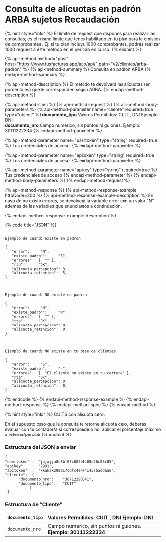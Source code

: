 # Consulta de alícuotas en padrón ARBA sujetos Recaudación

{% hint style="info" %}
El límite de request que dispones para realizar las consultas, es el mismo limite que tenés habilitado en tu plan para la emisión de comprobantes . Ej: si tu plan incluye 1000 comprobantes, podrás realizar 1000 request a éste método en el período en curso. 
{% endhint %}

{% api-method method="post" host="https://www.tusfacturas.app/app/api/" path="v2/clientes/arba-padron" %}
{% api-method-summary %}
Consulta en padrón ARBA
{% endapi-method-summary %}

{% api-method-description %}
El método te devolverá las alícuotas \(en porcentajes\) que le corresponden según ARBA.
{% endapi-method-description %}

{% api-method-spec %}
{% api-method-request %}
{% api-method-body-parameters %}
{% api-method-parameter name="cliente" required=true type="object" %}
**documento\_tipo**    Valores Permitidos: CUIT , DNI Ejemplo: DNI   
**documento\_nro**    Campo numérico, sin puntos ni guiones. Ejemplo: 30111222334
{% endapi-method-parameter %}

{% api-method-parameter name="usertoken" type="string" required=true %}
Tus credenciales de acceso.
{% endapi-method-parameter %}

{% api-method-parameter name="apitoken" type="string" required=true %}
Tus credenciales de acceso.
{% endapi-method-parameter %}

{% api-method-parameter name="apikey" type="string" required=true %}
Tus credenciales de acceso
{% endapi-method-parameter %}
{% endapi-method-body-parameters %}
{% endapi-method-request %}

{% api-method-response %}
{% api-method-response-example httpCode=200 %}
{% api-method-response-example-description %}
En caso de no existir errores, se devolverá la variable error con un valor "N" ademas de las variables que enunciamos a continuación.  
  
{% endapi-method-response-example-description %}

{% code title="JSON" %}
```

Ejemplo de cuando existe en padron 
​
{
   "error":     "N",
   "existe_padron":     "S",
   "errores":  [  "" ],
   "rta":      "OK",
   "alicuota_percepcion": 3,
   "alicuota_retencion":  5,
}
​
​
​
Ejemplo de cuando NO existe en padron 
​
{
   "error":     "N",
   "existe_padron":     "N",
   "errores":  [  "" ],
   "rta":      "OK",
   "alicuota_percepcion": 0,
   "alicuota_retencion":  0,
}
​
​
​
Ejemplo de cuando NO existe en tu base de clientes
​
{
   "error":     "S",
   "existe_padron":     "-",
   "errores":  [  "El cliente no existe en tu cartera" ],
   "rta":      "OK",
   "alicuota_percepcion": 0,
   "alicuota_retencion":  0,
}

```
{% endcode %}
{% endapi-method-response-example %}
{% endapi-method-response %}
{% endapi-method-spec %}
{% endapi-method %}

{% hint style="info" %}
CUITS con alícuota cero:

En el supuesto caso que la consulta te retorne alícuota cero, deberás evaluar con tu contador/a si corresponde o no, aplicar el porcentaje máximo a retener/percibir 
{% endhint %}

### Estructura del JSON a enviar 

```text
{
"usertoken" :  "jajajja8c8bf67c884e1405e26c03c85",
"apikey"    :  "9991",
"apitoken"  :  "kkakak208a17cdfc4e4741437baddaa6",
"cliente":  {                
      "documento_nro":    "30712293841",
      "documento_tipo":   "CUIT"        
           }
 }
```

### Estructura de "Cliente"

| `documento_tipo` | Valores Permitidos: **CUIT , DNI** **Ejemplo: DNI** |
| :--- | :--- |
| `documento_nro` | Campo numérico, sin puntos ni guiones. **Ejemplo: 30111222334** |


